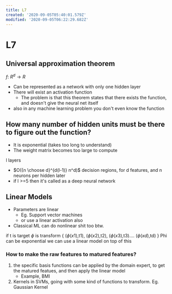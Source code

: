 ```yaml
---
title: L7
created: '2020-09-05T05:40:01.579Z'
modified: '2020-09-05T06:22:29.682Z'
---
```


# L7

## Universal approximation theorem
$f:\: R^{d} \rightarrow R$
- Can be represented as a network with only one hidden layer
- There will exist an activation function
  - The problem is that this theorem states that there exists the function, and doesn't give the neural net itself
- also in any machine learning problem you don't even know the function

## How many number of hidden units must be there to figure out the function?
- It is exponential (takes too long to understand)
- The weight matrix becomes too large to compute

l layers
  - $O({n \choose d}^{d(l-1)} n^d)$ decision regions, for d features, and n neurons per hidden later
  - if l >=5 then it's called as a deep neural network

## Linear Models
- Parameters are linear
  - Eg. Support vector machines
  - or use a linear activation also
- Classical ML can do nonlinear shit too btw.

if t is target
$\phi$ is transform
{ ($\phi(x1)$,t1), ($\phi(x2)$,t2), ($\phi(x3)$,t3).... ($\phi(xd)$,td) }
Phi can be exponential
we can use a linear model on top of this
### How to make the raw features to matured features?
1. the specific basis functions can be applied by the domain expert, to get the matured featues, and then apply the linear model 
   - Example, BMI
2. Kernels in SVMs, going with some kind of functions to transform. Eg. Gaussian Kernel


